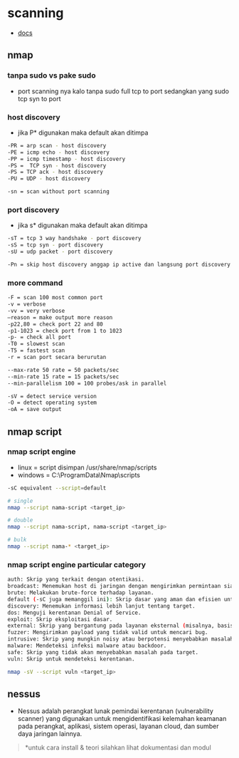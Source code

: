 # scanning
- [docs](https://docs.google.com/presentation/d/1s8RDhuDglfQq2_EkTe8j5tkUtsD7pidjK44oycPIyPo/edit?slide=id.p1#slide=id.p1)

## nmap
### tanpa sudo vs pake sudo
- port scanning nya kalo tanpa sudo full tcp to port sedangkan yang sudo tcp syn to port

### host discovery
- jika P* digunakan maka default akan ditimpa
```bash
-PR = arp scan - host discovery
-PE = icmp echo - host discovery
-PP = icmp timestamp - host discovery
-PS =  TCP syn - host discovery
-PS = TCP ack - host discovery
-PU = UDP - host discovery

-sn = scan without port scanning
```

### port discovery
- jika s* digunakan maka default akan ditimpa
```bash
-sT = tcp 3 way handshake - port discovery
-sS = tcp syn - port discovery
-sU = udp packet - port discovery

-Pn = skip host discovery anggap ip active dan langsung port discovery
```

### more command
```bash
-F = scan 100 most common port
-v = verbose
-vv = very verbose
–reason = make output more reason
-p22,80 = check port 22 and 80
-p1-1023 = check port from 1 to 1023
-p- = check all port
-T0 = slowest scan
-T5 = fastest scan
-r = scan port secara berurutan

--max-rate 50 rate = 50 packets/sec
--min-rate 15 rate = 15 packets/sec
--min-parallelism 100 = 100 probes/ask in parallel

-sV = detect service version
-O = detect operating system
-oA = save output
```

## nmap script
### nmap script engine
- linux =  script disimpan /usr/share/nmap/scripts
- windows = C:\ProgramData\Nmap\scripts

```bash
-sC equivalent --script=default

# single 
nmap --script nama-script <target_ip>

# double
nmap --script nama-script, nama-script <target_ip>

# bulk
nmap --script nama-* <target_ip>
```

### nmap script engine particular category
```bash
auth: Skrip yang terkait dengan otentikasi.
broadcast: Menemukan host di jaringan dengan mengirimkan permintaan siaran.
brute: Melakukan brute-force terhadap layanan.
default (-sC juga memanggil ini): Skrip dasar yang aman dan efisien untuk berbagai tujuan discovery dan deteksi kerentanan umum. Ini adalah kategori yang sering digunakan.
discovery: Menemukan informasi lebih lanjut tentang target.
dos: Menguji kerentanan Denial of Service.
exploit: Skrip eksploitasi dasar.
external: Skrip yang bergantung pada layanan eksternal (misalnya, basis data kerentanan online).
fuzzer: Mengirimkan payload yang tidak valid untuk mencari bug.
intrusive: Skrip yang mungkin noisy atau berpotensi menyebabkan masalah pada target (jangan gunakan di lingkungan produksi tanpa izin!).
malware: Mendeteksi infeksi malware atau backdoor.
safe: Skrip yang tidak akan menyebabkan masalah pada target.
vuln: Skrip untuk mendeteksi kerentanan.

nmap -sV --script vuln <target_ip>
```

## nessus
- Nessus adalah perangkat lunak pemindai kerentanan (vulnerability scanner) yang digunakan untuk mengidentifikasi kelemahan keamanan pada perangkat, aplikasi, sistem operasi, layanan cloud, dan sumber daya jaringan lainnya.

> *untuk cara install & teori silahkan lihat dokumentasi dan modul

